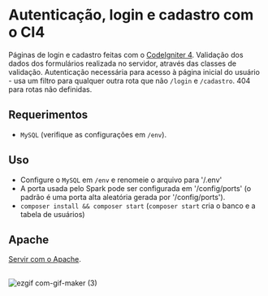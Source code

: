 # Autenticação, login e cadastro com o CI4
Páginas de login e cadastro feitas com o [CodeIgniter 4](https://codeigniter.com/user_guide/intro/index.html). Validação dos dados dos formulários realizada no servidor, através das classes de validação. Autenticação necessária para acesso à página inicial do usuário - usa um filtro para qualquer outra rota que não `/login` e `/cadastro`. 404 para rotas não definidas.
## Requerimentos
- `MySQL` (verifique as configurações em `/env`).
## Uso
- Configure o `MySQL` em `/env` e renomeie o arquivo para '/.env'
- A porta usada pelo Spark pode ser configurada em '/config/ports' (o padrão é uma porta alta aleatória gerada por '/config/ports').
- `composer install && composer start` (`composer start` cria o banco e a tabela de usuários)
## Apache
[Servir com o Apache](https://codeigniter4.github.io/userguide/installation/running.html#hosting-with-apache).
##
![ezgif com-gif-maker (3)](https://user-images.githubusercontent.com/97701096/214858340-6d44b392-a1b8-46d7-830a-5adaf6bcdb18.gif)
